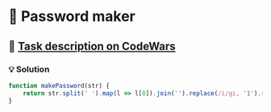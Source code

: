 # 📝 Password maker

## 🔗 [Task description on CodeWars](https://www.codewars.com/kata/5637b03c6be7e01d99000046)

### 💡 Solution

```javascript
function makePassword(str) {
    return str.split(' ').map(l => l[0]).join('').replace(/i/gi, '1').replace(/o/gi, '0').replace(/s/gi, '5');
}
```
